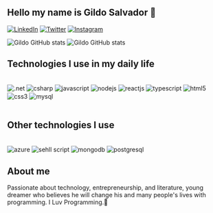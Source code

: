  ## Hello my name is Gildo Salvador 👋

[![LinkedIn](https://img.shields.io/badge/LinkedIn-0077B5?style=for-the-badge&logo=linkedin&logoColor=whit)](https://www.linkedin.com/in/gildosalvador/)
[![Twitter](https://img.shields.io/badge/Twitter-1DA1F2?style=for-the-badge&logo=twitter&logoColor=white)](https://twitter.com/SalvadorGildo)
[![Instagram](https://img.shields.io/badge/Instagram-E4405F?style=for-the-badge&logo=instagram&logoColor=white)](https://www.instagram.com/gildo.savior21/)


![Gildo GitHub stats](https://github-readme-stats.vercel.app/api?username=GildoSavior&show_icons=true&theme=dracula)
![Gildo GitHub stats](https://github-readme-stats.vercel.app/api/top-langs/?username=GildoSavior&theme=blue-green)



## Technologies I use in my daily life

<div style="display: inline_block"><br>
<img align="center"alt=".net" src="https://img.shields.io/badge/.NET-5C2D91?style=for-the-badge&logo=.net&logoColor=white"/>
<img align="center"alt="csharp" src="https://img.shields.io/badge/C%23-239120?style=for-the-badge&logo=c-sharp&logoColor=white"/>
<img align="center"alt="javascript" src="https://img.shields.io/badge/JavaScript-323330?style=for-the-badge&logo=javascript&logoColor=F7DF1E"/>
<img align="center"alt="nodejs" src="https://img.shields.io/badge/Node.js-43853D?style=for-the-badge&logo=node.js&logoColor=white"/>
<img align="center"alt="reactjs" src="https://img.shields.io/badge/React-20232A?style=for-the-badge&logo=react&logoColor=61DAF"/>
<img align="center"alt="typescript" src="https://img.shields.io/badge/TypeScript-007ACC?style=for-the-badge&logo=typescript&logoColor=white"/>
<img align="center"alt="html5" src="https://img.shields.io/badge/HTML5-E34F26?style=for-the-badge&logo=html5&logoColor=white"/>
<img align="center"alt="css3" src="https://img.shields.io/badge/CSS3-1572B6?style=for-the-badge&logo =css3&logoColor=white"/>
<img align="center"alt="mysql" src="https://img.shields.io/badge/MySQL-00000F?style=for-the-badge&logo=mysql&logoColor=white"/>
</div>

<br>

## Other technologies I use

<div style="display: inline_block"><br>
<img align="center"alt="azure" src="https://img.shields.io/badge/Microsoft_Azure-0089D6?style=for-the-badge&logo=microsoft-azure&logoColor=white"/>
<img align="center"alt="sehll script" src="https://img.shields.io/badge/Shell_Script-121011?style=for-the-badge&logo=gnu-bash&logoColor=white"/>
<img align="center"alt="mongodb" src="https://img.shields.io/badge/MongoDB-4EA94B?style=for-the-badge&logo=mongodb&logoColor=white"/>
<img align="center"alt="postgresql" src="https://img.shields.io/badge/PostgreSQL-316192?style=for-the-badge&logo=postgresql&logoColor=white"/>
</div>

<!-- <br> -->

<!-- ![snake gif](https://github.com/GildoSavior/GildoSavior/blob/output/github-contribution-grid-snake.gif) -->

## About me


Passionate about technology, entrepreneurship, and literature, young dreamer who believes 
he will change his and many people's lives with programming. I Luv Programming.💖


